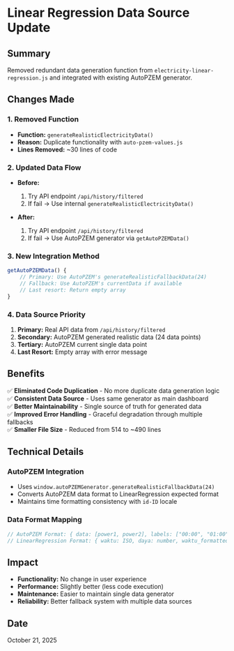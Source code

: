# Linear Regression Data Source Update

## Summary

Removed redundant data generation function from `electricity-linear-regression.js` and integrated with existing AutoPZEM generator.

## Changes Made

### 1. Removed Function

- **Function:** `generateRealisticElectricityData()`
- **Reason:** Duplicate functionality with `auto-pzem-values.js`
- **Lines Removed:** ~30 lines of code

### 2. Updated Data Flow

- **Before:**

  1. Try API endpoint `/api/history/filtered`
  2. If fail → Use internal `generateRealisticElectricityData()`

- **After:**
  1. Try API endpoint `/api/history/filtered`
  2. If fail → Use AutoPZEM generator via `getAutoPZEMData()`

### 3. New Integration Method

```javascript
getAutoPZEMData() {
    // Primary: Use AutoPZEM's generateRealisticFallbackData(24)
    // Fallback: Use AutoPZEM's currentData if available
    // Last resort: Return empty array
}
```

### 4. Data Source Priority

1. **Primary:** Real API data from `/api/history/filtered`
2. **Secondary:** AutoPZEM generated realistic data (24 data points)
3. **Tertiary:** AutoPZEM current single data point
4. **Last Resort:** Empty array with error message

## Benefits

✅ **Eliminated Code Duplication** - No more duplicate data generation logic  
✅ **Consistent Data Source** - Uses same generator as main dashboard  
✅ **Better Maintainability** - Single source of truth for generated data  
✅ **Improved Error Handling** - Graceful degradation through multiple fallbacks  
✅ **Smaller File Size** - Reduced from 514 to ~490 lines

## Technical Details

### AutoPZEM Integration

- Uses `window.autoPZEMGenerator.generateRealisticFallbackData(24)`
- Converts AutoPZEM data format to LinearRegression expected format
- Maintains time formatting consistency with `id-ID` locale

### Data Format Mapping

```javascript
// AutoPZEM Format: { data: [power1, power2], labels: ["00:00", "01:00"] }
// LinearRegression Format: { waktu: ISO, daya: number, waktu_formatted: "HH:MM" }
```

## Impact

- **Functionality:** No change in user experience
- **Performance:** Slightly better (less code execution)
- **Maintenance:** Easier to maintain single data generator
- **Reliability:** Better fallback system with multiple data sources

## Date

October 21, 2025
